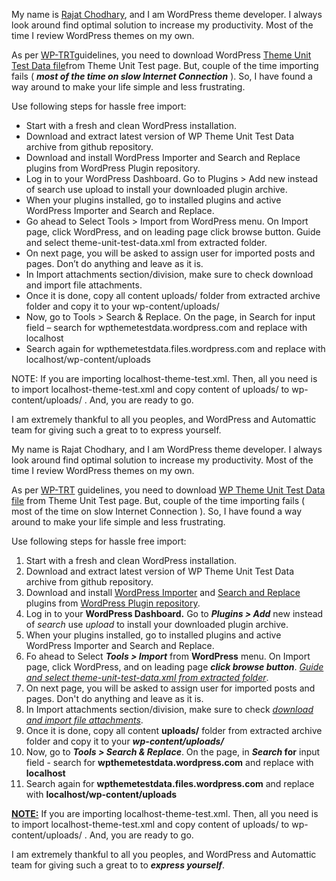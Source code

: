 My name is [Rajat Chodhary](http://www.chodhary.com), and I am WordPress theme developer. I always look around find optimal solution to increase my productivity. Most of the time I review WordPress themes on my own.

As per [WP-TRT](https://make.wordpress.org/themes/about-old/how-to-join-wptrt/)guidelines, you need to download WordPress [Theme Unit Test Data file](https://wpcom-themes.svn.automattic.com/demo/theme-unit-test-data.xml)from Theme Unit Test page. But, couple of the time importing fails ( _**most of the time on slow Internet Connection**_ ). So, I have found a way around to make your life simple and less frustrating.

Use following steps for hassle free import:

* Start with a fresh and clean WordPress installation.
* Download and extract latest version of WP Theme Unit Test Data archive from github repository.
* Download and install WordPress Importer and Search and Replace plugins from WordPress Plugin repository.
* Log in to your WordPress Dashboard. Go to Plugins > Add new instead of search use upload to install your downloaded plugin archive.
* When your plugins installed, go to installed plugins and active WordPress Importer and Search and Replace.
* Go ahead to Select Tools > Import from WordPress menu. On Import page, click WordPress, and on leading page click browse button. Guide and select theme-unit-test-data.xml from extracted folder.
* On next page, you will be asked to assign user for imported posts and pages. Don’t do anything and leave as it is.
* In Import attachments section/division, make sure to check download and import file attachments.
* Once it is done, copy all content uploads/ folder from extracted archive folder and copy it to your wp-content/uploads/
* Now, go to Tools > Search & Replace. On the page, in Search for input field – search for wpthemetestdata.wordpress.com and replace with localhost
* Search again for wpthemetestdata.files.wordpress.com and replace with localhost/wp-content/uploads

NOTE: If you are importing localhost-theme-test.xml. Then, all you need is to import localhost-theme-test.xml and copy content of uploads/ to wp-content/uploads/ . And, you are ready to go.

I am extremely thankful to all you peoples, and WordPress and Automattic team for giving such a great to to express yourself.


My name is Rajat Chodhary, and I am WordPress theme developer. I always look around find optimal solution to increase my productivity. Most of the time I review WordPress themes on my own.

As per <a title="How to Join WordPress Theme Review Team" href="" target="_blank">WP-TRT</a> guidelines, you need to download <a title="Use Right click and save as ..." href="https://wpcom-themes.svn.automattic.com/demo/theme-unit-test-data.xml">WP Theme Unit Test Data file</a> from Theme Unit Test page. But, couple of the time importing fails ( most of the time on slow Internet Connection ). So, I have found a way around to make your life simple and less frustrating.

Use following steps for hassle free import:
<ol>
	<li>Start with a fresh and clean WordPress installation.</li>
	<li>Download and extract latest version of WP Theme Unit Test Data archive from github repository.</li>
	<li>Download and install <a title="Use Right click and save as ..." href="https://downloads.wordpress.org/plugin/wordpress-importer/">WordPress Importer</a> and <a title="Use Right click and save as ..." href="https://downloads.wordpress.org/plugin/search-and-replace/">Search and Replace</a> plugins from <a title="Official WordPress Plugins Repository" href="https://downloads.wordpress.org/plugin/">WordPress Plugin repository</a>.</li>
	<li>Log in to your <strong>WordPress Dashboard.</strong> Go to <em><strong>Plugins &gt; Add</strong></em> new instead of <em>search</em> use <em>upload</em> to install your downloaded plugin archive.</li>
	<li>When your plugins installed, go to installed plugins and active WordPress Importer and Search and Replace.</li>
	<li>Fo ahead to Select <em><strong>Tools &gt; Import</strong></em> from <strong>WordPress</strong> menu. On Import page, click WordPress, and on leading page <em><strong>click browse button</strong></em>. <span style="text-decoration: underline;"><em>Guide and select theme-unit-test-data.xml from extracted folder</em></span>.</li>
	<li>On next page, you will be asked to assign user for imported posts and pages. Don't do anything and leave as it is.</li>
	<li>In Import attachments section/division, make sure to check <span style="text-decoration: underline;"><em>download and import file attachments</em></span>.</li>
	<li>Once it is done, copy all content <strong>uploads/</strong> folder from extracted archive folder and copy it to your <em><strong>wp-content/uploads/</strong></em></li>
	<li>Now, go to <em><strong>Tools &gt; Search &amp; Replace</strong></em>. On the page, in <em><strong>Search</strong></em><strong> for</strong> input field - search for <strong>wpthemetestdata.wordpress.com</strong> and replace with <strong>localhost</strong></li>
	<li>Search again for <strong>wpthemetestdata.files.wordpress.com</strong> and replace with <strong>localhost/wp-content/uploads</strong></li>
</ol>
<span style="text-decoration: underline;"><strong>NOTE:</strong></span> If you are importing localhost-theme-test.xml. Then, all you need is to import localhost-theme-test.xml and copy content of uploads/ to wp-content/uploads/ . And, you are ready to go.

I am extremely thankful to all you peoples, and WordPress and Automattic team for giving such a great to to <em><strong>express yourself</strong></em>.
